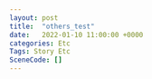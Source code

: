 ```yaml
---
layout: post
title:  "others_test"
date:   2022-01-10 11:00:00 +0000
categories: Etc
Tags: Story Etc
SceneCode: []
---
```

